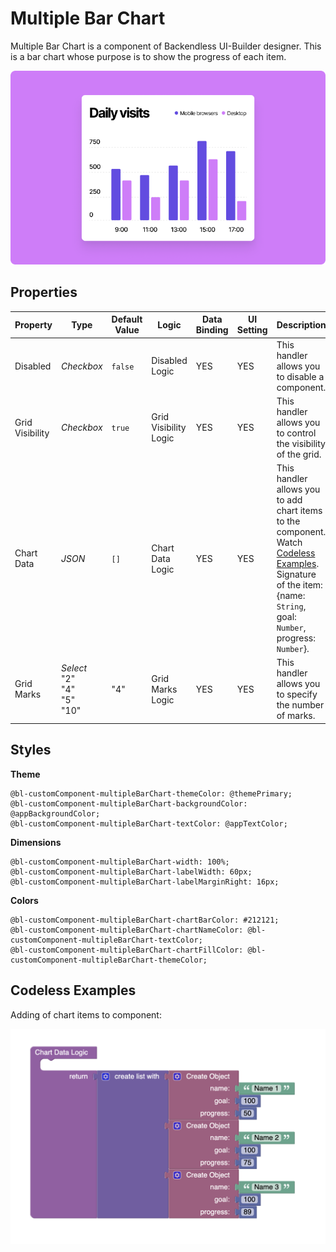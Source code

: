 # Multiple Bar Chart

Multiple Bar Chart is a component of Backendless UI-Builder designer. This is a bar chart whose purpose is to show the progress of each item.

<p align="center">
  <img src="./thumbnail.png" alt="main thumbnail" width="780"/>
</p>

## Properties

| Property        | Type                                              | Default Value | Logic                 | Data Binding | UI Setting | Description                                                                                                                                                                     |
|-----------------|---------------------------------------------------|---------------|-----------------------|--------------|------------|---------------------------------------------------------------------------------------------------------------------------------------------------------------------------------|
| Disabled        | *Checkbox*                                        | `false`       | Disabled Logic        | YES          | YES        | This handler allows you to disable a component.                                                                                                                                 |
| Grid Visibility | *Checkbox*                                        | `true`        | Grid Visibility Logic | YES          | YES        | This handler allows you to control the visibility of the grid.                                                                                                                  |
| Chart Data      | *JSON*                                            | `[]`          | Chart Data Logic      | YES          | YES        | This handler allows you to add chart items to the component. Watch [Codeless Examples](#Examples). Signature of the item: {name: `String`, goal: `Number`, progress: `Number`}. |
| Grid Marks      | *Select* <br/> "2" <br/> "4" <br/> "5" <br/> "10" | "4"           | Grid Marks Logic      | YES          | YES        | This handler allows you to specify the number of marks.                                                                                                                         |

## Styles

**Theme**
````
@bl-customComponent-multipleBarChart-themeColor: @themePrimary;
@bl-customComponent-multipleBarChart-backgroundColor: @appBackgroundColor;
@bl-customComponent-multipleBarChart-textColor: @appTextColor;
````

**Dimensions**
````
@bl-customComponent-multipleBarChart-width: 100%;
@bl-customComponent-multipleBarChart-labelWidth: 60px;
@bl-customComponent-multipleBarChart-labelMarginRight: 16px;
````

**Colors**
````
@bl-customComponent-multipleBarChart-chartBarColor: #212121;
@bl-customComponent-multipleBarChart-chartNameColor: @bl-customComponent-multipleBarChart-textColor;
@bl-customComponent-multipleBarChart-chartFillColor: @bl-customComponent-multipleBarChart-themeColor;
````

## <a name="Examples"></a> Codeless Examples

Adding of chart items to component:

<img alt="adding data" src="./example-images/adding-data-to-chart.png" width="620" />
